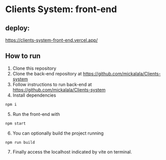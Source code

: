 # Clients System: front-end

## deploy:
https://clients-system-front-end.vercel.app/
## How to run

1. Clone this repository
2. Clone the back-end repository at https://github.com/mickalala/Clients-system
3. Follow instructions to run back-end at https://github.com/mickalala/Clients-system
4. Install dependencies
```bash
npm i
```
5. Run the front-end with
```bash
npm start
```
6. You can optionally build the project running
```bash
npm run build
```
7. Finally access the localhost indicated by vite on terminal.